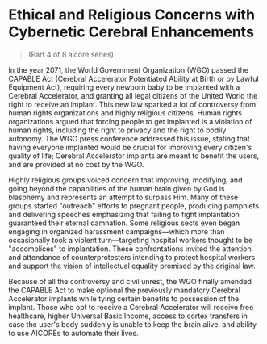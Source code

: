 # Ethical and Religious Concerns with Cybernetic Cerebral Enhancements
> (Part 4 of 8 aicore series)

In the year 2071, the World Government Organization (WGO) passed the CAPABLE Act (Cerebral Accelerator Potentiated Ability at Birth or by Lawful Equipment Act), requiring every newborn baby to be implanted with a Cerebral Accelerator, and granting all legal citizens of the United World the right to receive an implant. This new law sparked a lot of controversy from human rights organizations and highly religious citizens. Human rights organizations argued that forcing people to get implanted is a violation of human rights, including the right to privacy and the right to bodily autonomy. The WGO press conference addressed this issue, stating that having everyone implanted would be crucial for improving every citizen's quality of life; Cerebral Accelerator implants are meant to benefit the users, and are provided at no cost by the WGO. 

Highly religious groups voiced concern that improving, modifying, and going beyond the capabilities of the human brain given by God is blasphemy and represents an attempt to surpass Him. Many of these groups started "outreach" efforts to pregnant people, producing pamphlets and delivering speeches emphasizing that failing to fight implantation guaranteed their eternal damnation. Some religious sects even began engaging in organized harassment campaigns—which more than occasionally took a violent turn—targeting hospital workers thought to be "accomplices" to implantation. These confrontations invited the attention and attendance of counterprotesters intending to protect hospital workers and support the vision of intellectual equality promised by the original law.

Because of all the controversy and civil unrest, the WGO finally amended the CAPABLE Act to make optional the previously mandatory Cerebral Accelerator implants while tying certain benefits to possession of the implant. Those who opt to receive a Cerebral Accelerator will receive free healthcare, higher Universal Basic Income, access to cortex transfers in case the user's body suddenly is unable to keep the brain alive, and ability to use AICOREs to automate their lives.

